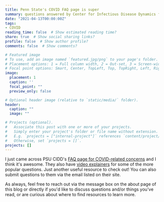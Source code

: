 ```yaml
---
title: Penn State's COVID FAQ page is super
summary: questions answered by Center for Infectious Disease Dynamics faculty
date: "2021-04-13T00:00:00Z"
tags:
- COVID
reading_time: false  # Show estimated reading time?
share: true  # Show social sharing links?
profile: false  # Show author profile?
comments: false  # Show comments?

# Featured image
# To use, add an image named `featured.jpg/png` to your page's folder.
# Placement options: 1 = Full column width, 2 = Out-set, 3 = Screen-width
# Focal point options: Smart, Center, TopLeft, Top, TopRight, Left, Right, BottomLeft, Bottom, BottomRight
image:
  placement: 1
  caption: ''
  focal_point: ""
  preview_only: false

# Optional header image (relative to `static/media/` folder).
header:
  caption: ""
  image: ""

# Projects (optional).
#   Associate this post with one or more of your projects.
#   Simply enter your project's folder or file name without extension.
#   E.g. `projects = ["internal-project"]` references `content/project/deep-learning/index.md`.
#   Otherwise, set `projects = []`.
projects: []
---
```

I just came across PSU CIDD's [FAQ page for COVID-related concerns](https://www.huck.psu.edu/institutes-and-centers/center-for-infectious-disease-dynamics/covid-19-faq-askcidd) and I think it's awesome. They also have [video explainers](https://www.youtube.com/playlist?list=PLDP0HPr7KCwJcfkEdE0zRT3tU9o3p6mjw) for some of the more popular questions. Just another useful resource to check out! You can also submit questions to them via the email listed on their site.

As always, feel free to reach out via the message box on the about page of this blog or directly if you'd like to discuss questions and/or things you've read, or are curious about where to find resources to learn more.